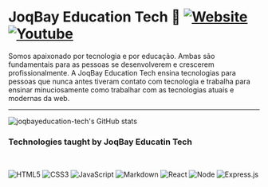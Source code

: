 # JoqBay Education Tech 🚀 [![Website](https://img.shields.io/website-up-down-green-red/http/monip.org.svg)](https://joqbayeducationtech.com) [![Youtube](https://img.shields.io/badge/YouTube-FF0000?style=for-the-badge&logo=youtube&logoColor=white)](https://www.youtube.com/channel/UCk6CLOGnVq0RKUYpXs1rl0w)

Somos apaixonado por tecnologia e por educação. Ambas são fundamentais para as pessoas se desenvolverem e crescerem profissionalmente.
A JoqBay Education Tech ensina tecnologias para pessoas que nunca antes tiveram contato com tecnologia e trabalha para ensinar minuciosamente como trabalhar com as tecnologias atuais e modernas da web.

****



![joqbayeducation-tech's GitHub stats](https://github-readme-stats.vercel.app/api?username=joqbayeducation-tech&show_icons=true&theme=tokyonight)

### Technologies taught by JoqBay Educatin Tech
<br>

![HTML5](https://img.shields.io/badge/HTML5-E34F26?style=for-the-badge&logo=html5&logoColor=white "CSS3")
![CSS3](https://img.shields.io/badge/CSS3-1572B6?style=for-the-badge&logo=css3&logoColor=white "CSS3")
![JavaScript](https://img.shields.io/badge/JavaScript-F7DF1E?style=for-the-badge&logo=javascript&logoColor=black "JavaScript")
![Markdown](https://img.shields.io/badge/Markdown-000000?style=for-the-badge&logo=markdown&logoColor=white "Markdown")
![React](
https://img.shields.io/badge/React-20232A?style=for-the-badge&logo=react&logoColor=61DAFB
 "React")
![Node](https://img.shields.io/badge/Node.js-43853D?style=for-the-badge&logo=node.js&logoColor=white "Node")
![Express.js](https://img.shields.io/badge/Express.js-404D59?style=for-the-badge "Express.js")




